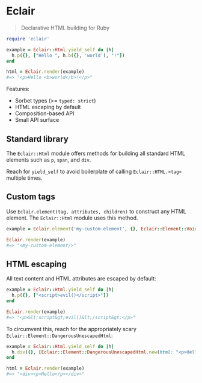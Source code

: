 # Eclair
> Declarative HTML building for Ruby

```rb
require 'eclair'

example = Eclair::Html.yield_self do |h|
  h.p({}, ["Hello ", h.b({}, 'world'), "!"])
end

html = Eclair.render(example)
#=> "<p>Hello <b>world</b>!</p>"
```

Features:

- Sorbet types (>= `typed: strict`)
- HTML escaping by default
- Composition-based API
- Small API surface

## Standard library

The `Eclair::Html` module offers methods for building all standard HTML elements such as `p`, `span`, and `div`.

Reach for `yield_self` to avoid boilerplate of calling `Eclair::HTML.<tag>` multiple times.

## Custom tags

Use `Eclair.element(tag, attributes, children)` to construct any HTML element. The `Eclair::Html` module uses this method.

```rb
example = Eclair.element('my-custom-element', {}, Eclair::Element::Void)

Eclair.render(example)
#=> "<my-custom-element/>"
```

## HTML escaping

All text content and HTML attributes are escaped by default:

```rb
example = Eclair::Html.yield_self do |h|
  h.p({}, ["<script>evil()</script>"])
end

Eclair.render(example)
#=> "<p>&lt;script&gt;evil()&lt;/script&gt;</p>"
```

To circumvent this, reach for the appropriately scary `Eclair::Element::DangerousUnescapedHtml`:

```rb
example = Eclair::Html.yield_self do |h|
  h.div({}, [Eclair::Element::DangerousUnescapedHtml.new(html: "<p>Hello</p>")])
end

html = Eclair.render(example)
#=> "<div><p>Hello</p></div>"
```

